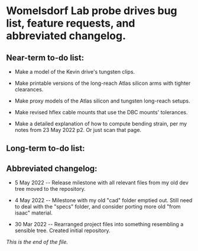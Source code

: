 # Womelsdorf Lab probe drives bug list, feature requests, and abbreviated changelog.


## Near-term to-do list:

* Make a model of the Kevin drive's tungsten clips.

* Make printable versions of the long-reach Atlas silicon arms with tighter
clearances.

* Make proxy models of the Atlas silicon and tungsten long-reach setups.

* Make revised hflex cable mounts that use the DBC mounts' tolerances.

* Make a detailed explanation of how to compute bending strain, per my
notes from 23 May 2022 p2. Or just scan that page.


## Long-term to-do list:


## Abbreviated changelog:

* 5 May 2022 --
Release milestone with all relevant files from my old dev tree moved to the
repository.

* 4 May 2022 --
Milestone with my old "cad" folder emptied out. Still need to deal with the
"specs" folder, and consider porting more old "from isaac" material.

* 30 Mar 2022 --
Rearranged project files into something resembling a sensible tree. Created
initial repository.


_This is the end of the file._
